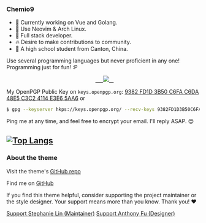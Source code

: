 ### Chemio9
- 🌱 Currently working on Vue and Golang.
- 🌟 Use Neovim & Arch Linux.
- 🔋 Full stack developer.
- 🔥 Desire to make contributions to community.
- 📖 A high school student from Canton, China.

Use several programming languages but never proficient in any one! Programming just for fun! :P

<p align="center">
  <a href="https://skillicons.dev">
    <img src="https://skillicons.dev/icons?i=arch,linux,bash,neovim,git,githubactions,docker,go,mysql,sqlite,nginx,c,cpp,cmake,lua,html,css,js,ts,nodejs,pnpm,yarn,vite,vitest,vue,pinia,pug,sass,md,obsidian,stackoverflow,latex,cloudflare,ps,pr,gmail,regex&perline=15&theme=light" />
  </a>
</p>

My OpenPGP Public Key on `keys.openpgp.org`:
[9382 FD1D 3B50 C6FA C6DA  48E5 C3C2 4114 E3E6 5AA6](https://keys.openpgp.org/vks/v1/by-fingerprint/9382FD1D3B50C6FAC6DA48E5C3C24114E3E65AA6)
or
```bash
$ gpg --keyserver hkps://keys.openpgp.org/ --recv-keys 9382FD1D3B50C6FAC6DA48E5C3C24114E3E65AA6
```
Ping me at any time, and feel free to encrypt your email. I'll reply ASAP. 😊

[![Top Langs](https://github-readme-stats.vercel.app/api/top-langs/?username=chemio9&layout=compact&langs_count=15&exclude_repo=termux-rustls-debug,buck2-aarch64-debug)](https://github.com/anuraghazra/github-readme-stats)
---
### About the theme

<p>
  Visit the theme's
  <a
    class="inline-block ml-1.5 op-75"
    href="https://github.com/lin-stephanie/astro-antfustyle-theme"
  >
  <span i-simple-icons-github></span> GitHub repo</a>
</p>

<p>
  <span class="inline-block mr-1.5 mb-2">Find me on</span>
  <span class="inline-flex flex-wrap gap-2 op-75">
  <a href="https://github.com/chemio9">
    <span i-simple-icons-github></span> GitHub
  </a>
</p>


If you find this theme helpful, consider supporting the project maintainer or the style designer. Your support means more than you know. Thank you! ❤️

<div class="flex flex-wrap gap-4">
  <a class="btn-rose" href="https://github.com/sponsors/lin-stephanie">
    <span class="i-ph-heart-duotone"></span> Support Stephanie Lin (Maintainer)</a>
  <a class="btn-yellow" href="https://github.com/sponsors/antfu">
    <span class="i-ph-lightning-duotone"></span> Support Anthony Fu (Designer)</a>
</div>
